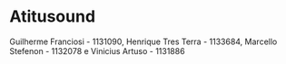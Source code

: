 # Atitusound
Guilherme Franciosi - 1131090, Henrique Tres Terra - 1133684, Marcello Stefenon - 1132078 e Vinicius Artuso - 1131886
